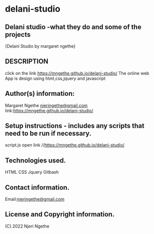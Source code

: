 # delani-studio

## Delani studio -what they do and some of the projects
{Delani Studio by margaret ngethe}

## DESCRIPTION
click on the link
https://mngethe.github.io/delani-studio/
The online web App is design using html,css,jquery and javascript

## Author(s) information:
Margaret Ngethe
njeringethe@gmail.com
link:https://mngethe.github.io/delani-studio/


## Setup instructions - includes any scripts that need to be run if necessary.
script.js open link //https://mngethe.github.io/delani-studio/


## Technologies used.
HTML
CSS
Jquery 
Gitbash

## Contact information.
Email:njeringethe@gmail.com

## License and Copyright information.
(C).2022 Njeri Ngethe